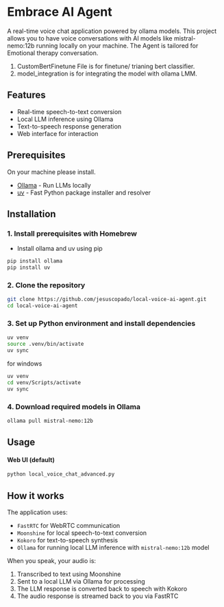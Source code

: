 # Embrace AI Agent

A real-time voice chat application powered by ollama models. This project allows you to have voice conversations with AI models like mistral-nemo:12b running locally on your machine.
The Agent is tailored for Emotional therapy conversation.

1. CustomBertFinetune File is for finetune/ trianing bert classifier. 
2. model_integration is for integrating the model with ollama LMM.

## Features

- Real-time speech-to-text conversion
- Local LLM inference using Ollama
- Text-to-speech response generation
- Web interface for interaction

## Prerequisites

On your machine please install.
- [Ollama](https://ollama.ai/) - Run LLMs locally
- [uv](https://github.com/astral-sh/uv) - Fast Python package installer and resolver

## Installation

### 1. Install prerequisites with Homebrew

- Install ollama and uv using pip

```bash
pip install ollama
pip install uv
```

### 2. Clone the repository

```bash
git clone https://github.com/jesuscopado/local-voice-ai-agent.git
cd local-voice-ai-agent
```

### 3. Set up Python environment and install dependencies

```bash
uv venv
source .venv/bin/activate 
uv sync
```

for windows 
```bash
uv venv
cd venv/Scripts/activate 
uv sync
```

### 4. Download required models in Ollama

```bash
ollama pull mistral-nemo:12b
```

## Usage


#### Web UI (default)
```bash
python local_voice_chat_advanced.py
```

## How it works

The application uses:
- `FastRTC` for WebRTC communication
- `Moonshine` for local speech-to-text conversion
- `Kokoro` for text-to-speech synthesis
- `Ollama` for running local LLM inference with `mistral-nemo:12b` model

When you speak, your audio is:
1. Transcribed to text using Moonshine
2. Sent to a local LLM via Ollama for processing
3. The LLM response is converted back to speech with Kokoro
4. The audio response is streamed back to you via FastRTC
